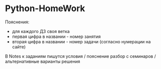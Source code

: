 # Python-HomeWork
Пояснения:
* для каждого ДЗ своя ветка
* первая цифра в названии - номер занятия
* вторая цифра в названии - номер задачи (согласно нумерации на сайте)
  
В Notes к заданиям пишутся условия / пояснение разбор с семинаров / альтернативные варианты решения